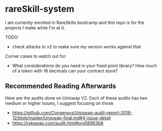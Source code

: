 # rareSkill-system
I am currently enrolled in RareSkills bootcamp and this repo is for the projects I make while I'm at it.

TODO:
- check attacks to v2 to make sure my version works against that

Corner cases to watch out for:

- What considerations do you need in your fixed point library? How much of a token with 18 decimals can your contract store?

## Recommended Reading Afterwards

Here are the audits done on Uniswap V2. Each of these audits has two medium or higher issues, I suggest focusing on those.

- https://github.com/Consensys/Uniswap-audit-report-2018-12/blob/master/Uniswap-final.md#4-issue-detail
- https://rskswap.com/audit.html#org56963b6